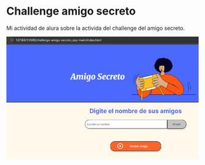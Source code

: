 # Challenge amigo secreto

Mi actividad de alura sobre la activida del challenge del amigo secreto.

![alt text](./assets/image.png)